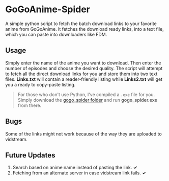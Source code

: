 # GoGoAnime-Spider
A simple python script to fetch the batch download links to your favorite anime from GoGoAnime. It fetches the download ready links, into a text file, which you can paste into downloaders like FDM.

Usage
---
Simply enter the name of the anime you want to download. Then enter the number of episodes and choose the desired quality. The script will attempt to fetch all the direct download links for you and store them into two text files. **Links.txt** will contain a reader-friendly listing while **Links2.txt** will get you a ready to copy-paste listing.

>For those who don't use Python, I've compiled a `.exe` file for you. Simply download the [gogo_spider folder](https://github.com/Hyperclaw79/GoGoAnime-Spider/tree/master/gogo_spider) and run **gogo_spider.exe** from there.

Bugs
---
Some of the links might not work because of the way they are uploaded to vidstream. 

Future Updates
---
1. Search based on anime name instead of pasting the link. **✓**
2. Fetching from an alternate server in case vidstream link fails. **✓**
